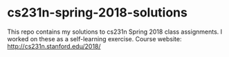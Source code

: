 # cs231n-spring-2018-solutions
This repo contains my solutions to cs231n Spring 2018 class assignments. I worked on these as a self-learning exercise. Course website: http://cs231n.stanford.edu/2018/
